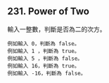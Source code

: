 ## 231. Power of Two

輸入一整數，判斷是否為二的次方。

```
例如輸入 0，判斷為 false。
例如輸入 1 ，判斷為 true。
例如輸入 5 ，判斷為 false。
例如輸入 16，判斷為 true。
例如輸入 -16，判斷為 false。
```